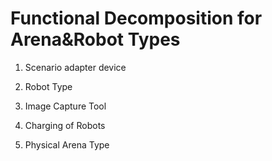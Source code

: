 # Functional Decomposition for Arena&Robot Types

  1. Scenario adapter device

  2. Robot Type

  3. Image Capture Tool

  4. Charging of Robots

  5. Physical Arena Type
